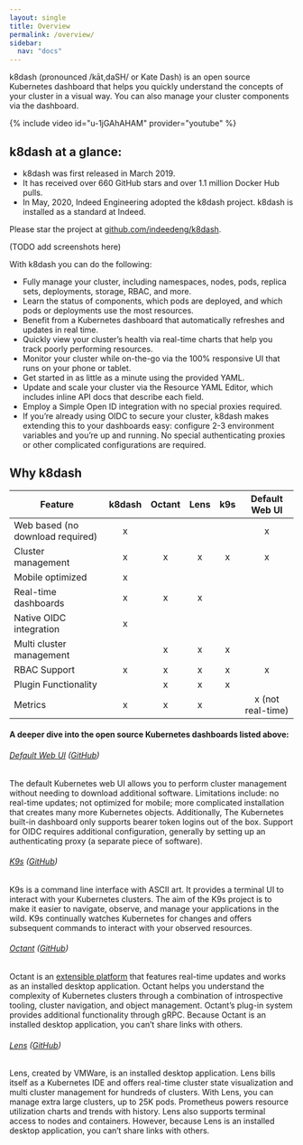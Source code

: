```yaml
---
layout: single
title: Overview
permalink: /overview/
sidebar:
  nav: "docs"
---
```

k8dash (pronounced /kāt,daSH/ or Kate Dash) is an open source Kubernetes dashboard that helps you quickly understand the concepts of your cluster in a visual way. You can also manage your cluster components via the dashboard.

{% include video id="u-1jGAhAHAM" provider="youtube" %}

## k8dash at a glance:

* k8dash was first released in March 2019.
* It has received over 660 GitHub stars and over 1.1 million Docker Hub pulls.
* In May, 2020, Indeed Engineering adopted the k8dash project. k8dash is installed as a standard at Indeed.

Please star the project at [github.com/indeedeng/k8dash](https://github.com/indeedeng/k8dash).

(TODO add screenshots here)

With k8dash you can do the following:
* Fully manage your cluster, including namespaces, nodes, pods, replica sets, deployments, storage, RBAC, and more.
* Learn the status of components, which pods are deployed, and which pods or deployments use the most resources.
* Benefit from a Kubernetes dashboard that automatically refreshes and updates in real time.
* Quickly view your cluster’s health via real-time charts that help you track poorly performing resources.
* Monitor your cluster while on-the-go via the 100% responsive UI that runs on your phone or tablet.
* Get started in as little as a minute using the provided YAML. 
* Update and scale your cluster via the Resource YAML Editor, which includes inline API docs that describe each field.
* Employ a Simple Open ID integration with no special proxies required.
* If you’re already using OIDC to secure your cluster, k8dash makes extending this to your dashboards easy: configure 2-3 environment variables and you’re up and running. No special authenticating proxies or other complicated configurations are required.

## Why k8dash

| Feature                    | k8dash | Octant | Lens | k9s | Default Web UI | 
| -------------------------- |:------:|:------:|:----:|:---:|:--------------:|
|Web based (no download required) | x |        |      |     | x              |
|Cluster management               | x | x      | x    | x   | x              |
|Mobile optimized                 | x |        |      |     |                |
|Real-time dashboards             | x | x      | x    |     |                |
|Native OIDC integration          | x |        |      |     |                | 
|Multi cluster management         |   | x      | x    | x   |                | 
|RBAC Support                     | x | x      | x    | x   | x              | 
|Plugin Functionality             |   | x      | x    | x   |                | 
|Metrics                          | x | x      | x    |    |x (not real-time)| 

#### A deeper dive into the open source Kubernetes dashboards listed above:

###### [Default Web UI](https://kubernetes.io/docs/tasks/access-application-cluster/web-ui-dashboard/) ([GitHub](https://github.com/kubernetes/dashboard))
The default Kubernetes web UI allows you to perform cluster management without needing to download additional software. Limitations include: no real-time updates; not optimized for mobile; more complicated installation that creates many more Kubernetes objects. Additionally, The Kubernetes built-in dashboard only supports bearer token logins out of the box. Support for OIDC requires additional configuration, generally by setting up an authenticating proxy (a separate piece of software).

###### [K9s](https://k9scli.io/) ([GitHub](https://github.com/derailed/k9s)) 
K9s is a command line interface with ASCII art. It provides a terminal UI to interact with your Kubernetes clusters. The aim of the K9s project is to make it easier to navigate, observe, and manage your applications in the wild. K9s continually watches Kubernetes for changes and offers subsequent commands to interact with your observed resources.

###### [Octant](https://octant.dev/) ([GitHub](https://github.com/vmware-tanzu/octant)) 
Octant is an [extensible platform](https://reference.octant.dev/?path=/docs/docs-about-1-why--page) that features real-time updates and works as an installed desktop application. Octant helps you understand the complexity of Kubernetes clusters through a combination of introspective tooling, cluster navigation, and object management. Octant’s plug-in system provides additional functionality through gRPC. Because Octant is an installed desktop application, you can’t share links with others.

###### [Lens](https://k8slens.dev/) ([GitHub](https://github.com/lensapp/lens))
Lens, created by VMWare, is an installed desktop application. Lens bills itself as a Kubernetes IDE and offers real-time cluster state visualization and multi cluster management for hundreds of clusters. With Lens, you can manage extra large clusters, up to 25K pods. Prometheus powers resource utilization charts and trends with history. Lens also supports terminal access to nodes and containers. However, because Lens is an installed desktop application, you can’t share links with others.
